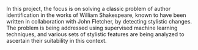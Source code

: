 In this project, the focus is on solving a classic problem of author identification in the works of William Shakespeare, known to have been written in collaboration with John Fletcher, by detecting stylistic changes. The problem is being addressed using supervised machine learning techniques, and various sets of stylistic features are being analyzed to ascertain their suitability in this context.
